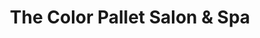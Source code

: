 ---
title: "The Color Pallet Salon & Spa"
url: /zanesville/the-color-pallet-salon-und-spa/
shop: Kosmetik
---